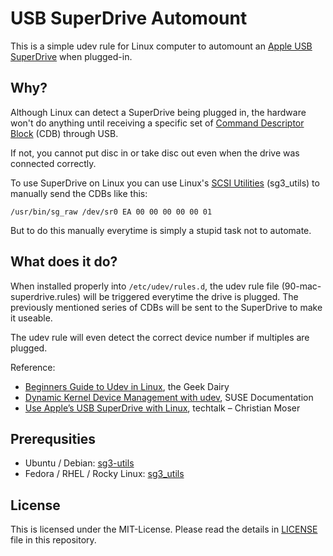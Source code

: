 # USB SuperDrive Automount

This is a simple udev rule for Linux computer to automount an [Apple USB SuperDrive](https://www.apple.com/hk/shop/product/MD564ZM/A/apple-usb-superdrive) when plugged-in.


## Why?

Although Linux can detect a SuperDrive being plugged in, the hardware won't do anything until receiving a specific set of [Command Descriptor Block](https://en.wikipedia.org/wiki/SCSI_CDB) (CDB) through USB.

If not, you cannot put disc in or take disc out even when the drive was connected correctly.

To use SuperDrive on Linux you can use Linux's [SCSI Utilities](https://sg.danny.cz/sg/sg3_utils.html) (sg3_utils) to manually send the CDBs like this:

```
/usr/bin/sg_raw /dev/sr0 EA 00 00 00 00 00 01
```

But to do this manually everytime is simply a stupid task not to automate.


## What does it do?

When installed properly into `/etc/udev/rules.d`, the udev rule file (90-mac-superdrive.rules) will be triggered everytime the drive is plugged. The previously mentioned series of CDBs will be sent to the SuperDrive to make it useable.

The udev rule will even detect the correct device number if multiples are plugged.

Reference:
* [Beginners Guide to Udev in Linux](https://www.thegeekdiary.com/beginners-guide-to-udev-in-linux/), the Geek Dairy
* [Dynamic Kernel Device Management with udev](https://documentation.suse.com/sles/12-SP4/html/SLES-all/cha-udev.html), SUSE Documentation
* [Use Apple’s USB SuperDrive with Linux](https://cmos.blog/use-apples-usb-superdrive-with-linux/comment-page-1/), techtalk – Christian Moser


## Prerequsities

* Ubuntu / Debian: [sg3-utils](https://tracker.debian.org/pkg/sg3-utils)
* Fedora / RHEL / Rocky Linux: [sg3_utils](https://src.fedoraproject.org/rpms/sg3_utils)


## License

This is licensed under the MIT-License. Please read the details in [LICENSE](LICENSE) file in this repository.